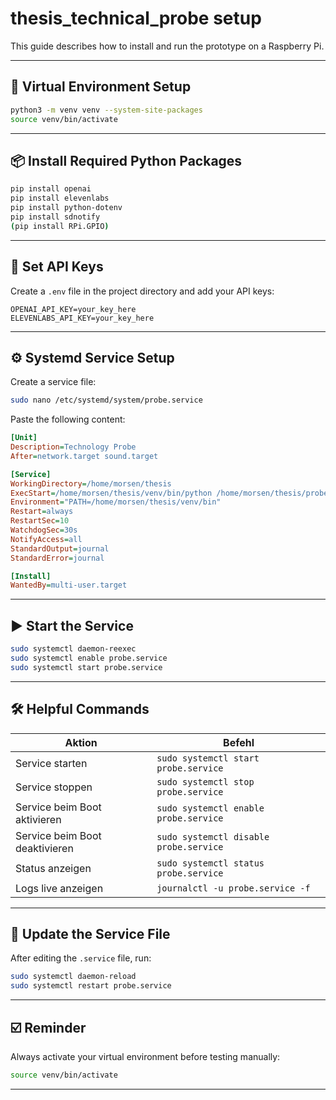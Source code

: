# thesis_technical_probe setup

This guide describes how to install and run the prototype on a Raspberry Pi.

---

## 🔧 Virtual Environment Setup

```bash
python3 -m venv venv --system-site-packages
source venv/bin/activate
```

---

## 📦 Install Required Python Packages

```bash
pip install openai
pip install elevenlabs
pip install python-dotenv
pip install sdnotify
(pip install RPi.GPIO)
```

---

## 🔐 Set API Keys

Create a `.env` file in the project directory and add your API keys:

```env
OPENAI_API_KEY=your_key_here
ELEVENLABS_API_KEY=your_key_here
```

---

## ⚙️ Systemd Service Setup

Create a service file:

```bash
sudo nano /etc/systemd/system/probe.service
```

Paste the following content:

```ini
[Unit]
Description=Technology Probe
After=network.target sound.target

[Service]
WorkingDirectory=/home/morsen/thesis
ExecStart=/home/morsen/thesis/venv/bin/python /home/morsen/thesis/probe.py
Environment="PATH=/home/morsen/thesis/venv/bin"
Restart=always
RestartSec=10
WatchdogSec=30s
NotifyAccess=all
StandardOutput=journal
StandardError=journal

[Install]
WantedBy=multi-user.target
```

---

## ▶️ Start the Service

```bash
sudo systemctl daemon-reexec
sudo systemctl enable probe.service
sudo systemctl start probe.service
```

---

## 🛠️ Helpful Commands

| Aktion                        | Befehl                                           |
|------------------------------|--------------------------------------------------|
| Service starten              | `sudo systemctl start probe.service`            |
| Service stoppen              | `sudo systemctl stop probe.service`             |
| Service beim Boot aktivieren| `sudo systemctl enable probe.service`           |
| Service beim Boot deaktivieren| `sudo systemctl disable probe.service`        |
| Status anzeigen              | `sudo systemctl status probe.service`           |
| Logs live anzeigen           | `journalctl -u probe.service -f`                |

---

## 🔁 Update the Service File

After editing the `.service` file, run:

```bash
sudo systemctl daemon-reload
sudo systemctl restart probe.service
```

---

## ☑️ Reminder

Always activate your virtual environment before testing manually:

```bash
source venv/bin/activate
```

---
